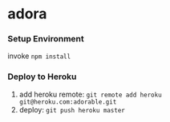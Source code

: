 # adora

### Setup Environment ###
invoke `npm install`

### Deploy to Heroku ###
1. add heroku remote: `git remote add heroku git@heroku.com:adorable.git`
2. deploy: `git push heroku master`

